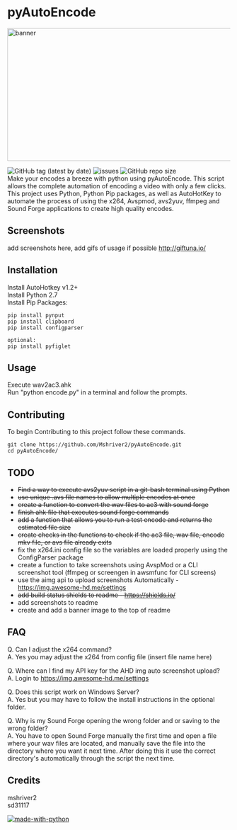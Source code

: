 # pyAutoEncode
<img src="https://77extracts.com/images/pyautp.png" alt="banner" width="600" height="300">  

![GitHub tag (latest by date)](https://img.shields.io/github/v/tag/mshriver2/pyAutoEncode?label=version) ![issues](https://img.shields.io/github/issues/Mshriver2/pyAutoEncode.svg) ![GitHub repo size](https://img.shields.io/github/repo-size/mshriver2/pyAutoEncode?color=green)  
Make your encodes a breeze with python using pyAutoEncode. This script allows the complete automation of encoding a video with only a few clicks. This project uses Python, Python Pip packages, as well as AutoHotKey to automate the process of using the x264, Avspmod, avs2yuv, ffmpeg and Sound Forge applications to create high quality encodes.


## Screenshots
add screenshots here, add gifs of usage if possible http://giftuna.io/

## Installation
Install AutoHotkey v1.2+  
Install Python 2.7  
Install Pip Packages:  
```shell
pip install pynput
pip install clipboard
pip install configparser

optional:
pip install pyfiglet
```

## Usage
Execute wav2ac3.ahk  
Run "python encode.py" in a terminal and follow the prompts.

## Contributing
To begin Contributing to this project follow these commands.

```shell
git clone https://github.com/Mshriver2/pyAutoEncode.git
cd pyAutoEncode/
```

## TODO
* ~~Find a way to execute avs2yuv script in a git-bash terminal using Python~~
* ~~use unique .avs file names to allow multiple encodes at once~~
* ~~create a function to convert the wav files to ac3 with sound forge~~
* ~~finish ahk file that executes sound forge commands~~
* ~~add a function that allows you to run a test encode and returns the estimated file size~~
* ~~create checks in the functions to check if the ac3 file, wav file, encode mkv file, or avs file already exits~~
* fix the x264.ini config file so the variables are loaded properly using the ConfigParser package
* create a function to take screenshots using AvspMod or a CLI screenshot tool (ffmpeg or screengen in awsmfunc for CLI screens)
* use the aimg api to upload screenshots Automatically - https://img.awesome-hd.me/settings
* ~~add build status shields to readme - https://shields.io/~~
* add screenshots to readme
* create and add a banner image to the top of readme


## FAQ
Q. Can I adjust the x264 command?  
A. Yes you may adjust the x264 from config file (insert file name here)

Q. Where can I find my API key for the AHD img auto screenshot upload?  
A. Login to https://img.awesome-hd.me/settings

Q. Does this script work on Windows Server?  
A. Yes but you may have to follow the install instructions in the optional folder.

Q. Why is my Sound Forge opening the wrong folder and or saving to the wrong folder?  
A. You have to open Sound Forge manually the first time and open a file where your wav files are located, and
manually save the file into the directory where you want it next time. After doing this it use the correct directory's
automatically through the script the next time.

## Credits
mshriver2  
sd31117

[![made-with-python](https://img.shields.io/badge/Made%20with-Python-1f425f.svg)](https://www.python.org/)
